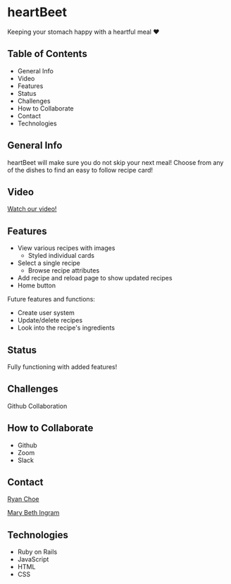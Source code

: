 # heartBeet

Keeping your stomach happy with a heartful meal ❤️

## Table of Contents

* General Info
* Video
* Features
* Status
* Challenges
* How to Collaborate
* Contact
* Technologies

## General Info

heartBeet will make sure you do not skip your next meal! Choose from any of the dishes to find an easy to follow recipe card!

## Video

[Watch our video!](https://www.loom.com/share/a236c8eccaf94755a9e2ab98ac7a1b62)

## Features

* View various recipes with images
  * Styled individual cards
* Select a single recipe
  * Browse recipe attributes
* Add recipe and reload page to show updated recipes
* Home button

Future features and functions:
* Create user system
* Update/delete recipes
* Look into the recipe's ingredients

## Status

Fully functioning with added features!

## Challenges

Github Collaboration

## How to Collaborate 

* Github
* Zoom
* Slack

## Contact

[Ryan Choe](https://www.linkedin.com/in/ryanchoe1229/)

[Mary Beth Ingram](https://www.linkedin.com/in/mbingram/) 

## Technologies

* Ruby on Rails
* JavaScript
* HTML
* CSS